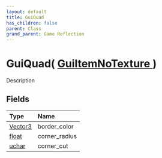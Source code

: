 ```yaml
---
layout: default
title: GuiQuad
has_children: false
parent: Class
grand_parent: Game Reflection
---
```

# GuiQuad( [ GuiItemNoTexture ](/riftbreaker-wiki/docs/game-reflection/classes/gui_item_no_texture/) )
Description 

## Fields

| Type | Name |
|:----------|:--------------|
| [Vector3](/riftbreaker-wiki/docs/game-reflection/classes/vector3/) | border_color |
| [float](/riftbreaker-wiki/docs/game-reflection/components/float/) | corner_radius |
| [uchar](/riftbreaker-wiki/docs/game-reflection/enums/uchar/) | corner_cut |

